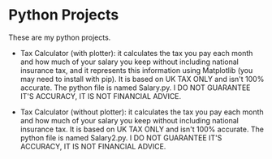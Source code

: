 # Python Projects
These are my python projects.

- Tax Calculator (with plotter): it calculates the tax you pay each month and how much of your salary you keep without including national insurance tax, and it represents this information using Matplotlib (you may need to install with pip). It is based on UK TAX ONLY and isn't 100% accurate. The python file is named Salary.py. I DO NOT GUARANTEE IT'S ACCURACY, IT IS NOT FINANCIAL ADVICE. 

- Tax Calculator (without plotter): it calculates the tax you pay each month and how much of your salary you keep without including national insurance tax. It is based on UK TAX ONLY and isn't 100% accurate. The python file is named Salary2.py. I DO NOT GUARANTEE IT'S ACCURACY, IT IS NOT FINANCIAL ADVICE. 
